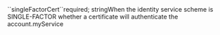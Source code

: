 <tr><td>``singleFactorCert``</td><td>required; string</td><td>When the identity service scheme is SINGLE-FACTOR whether a certificate will authenticate the account.</td><td>myService</td><td></td></tr>
